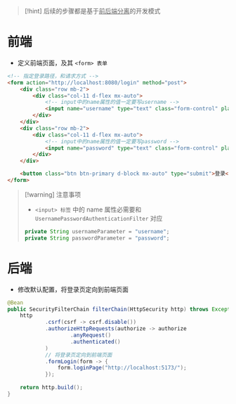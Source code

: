 
>[!hint] 后续的步骤都是基于<u>前后端分离</u>的开发模式

# 前端
- 定义前端页面，及其 `<form> 表单` 
```html
<!-- 指定登录路径，和请求方式 -->
<form action="http://localhost:8080/login" method="post">
	<div class="row mb-2">
		<div class="col-11 d-flex mx-auto">
			<!-- input中的name属性的值一定要写username -->
			<input name="username" type="text" class="form-control" placeholder="用户名" required>
		</div>
	</div>
	<div class="row mb-2">
		<div class="col-11 d-flex mx-auto">
			<!-- input中的name属性的值一定要写password -->
			<input name="password" type="text" class="form-control" placeholder="密码" required>
		</div>
	</div>

	<button class="btn btn-primary d-block mx-auto" type="submit">登录</button>
</form>
```

>[!warning] 注意事项
>- `<input> 标签` 中的 name 属性必需要和 `UsernamePasswordAuthenticationFilter` 对应
> ```java
> private String usernameParameter = "username";
> private String passwordParameter = "password";
> ```


# 后端
- 修改默认配置，将登录页定向到前端页面
```java
@Bean 
public SecurityFilterChain filterChain(HttpSecurity http) throws Exception {  
	http  
			.csrf(csrf -> csrf.disable())  
			.authorizeHttpRequests(authorize -> authorize  
					.anyRequest()  
					.authenticated()  
			) 
			// 将登录页定向到前端页面
			.formLogin(form -> {  
				form.loginPage("http://localhost:5173/");  
			});  
			
	return http.build();  
}
```




